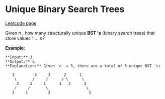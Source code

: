 # Unique Binary Search Trees
[Leetcode page](https://leetcode.com/problems/unique-binary-search-trees/description)

Given _n_ , how many structurally unique **BST 's** (binary search trees) that
store values 1 ...  _n_?

**Example:**

    
    
    **Input:** 3
    **Output:** 5
    **Explanation:** Given _n_ = 3, there are a total of 5 unique BST 's:
    
       1         3     3      2      1
        \       /     /      / \      \
         3     2     1      1   3      2
        /     /       \                 \
       2     1         2                 3
    

